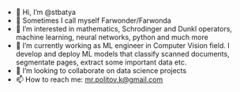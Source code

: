 - 👋 Hi, I’m @stbatya
- 👋 Sometimes I call myself Farwonder/Farwonda
- 👀 I’m interested in mathematics, Schrodinger and Dunkl operators, machine learning, neural networks, python and much more
- 🌱 I’m currently working as ML engineer in Computer Vision field. I develop and deploy ML models that classify scanned documents, segmentate pages, extract some important data etc.
- 💞️ I’m looking to collaborate on data science projects
- 📫 How to reach me: mr.politov.k@gmail.com

<!---
stbatya/stbatya is a ✨ special ✨ repository because its `README.md` (this file) appears on your GitHub profile.
You can click the Preview link to take a look at your changes.
--->
